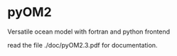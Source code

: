 # pyOM2
Versatile ocean model with fortran and python frontend

read the file ./doc/pyOM2.3.pdf for documentation.
